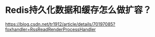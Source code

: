 # **Redis持久化数据和缓存怎么做扩容？**

https://blog.csdn.net/tr1912/article/details/70197085?foxhandler=RssReadRenderProcessHandler

